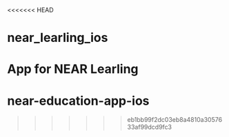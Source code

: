 <<<<<<< HEAD
# near_learling_ios
App for NEAR Learling
=======
# near-education-app-ios
>>>>>>> eb1bb99f2dc03eb8a4810a3057633af99dcd9fc3
